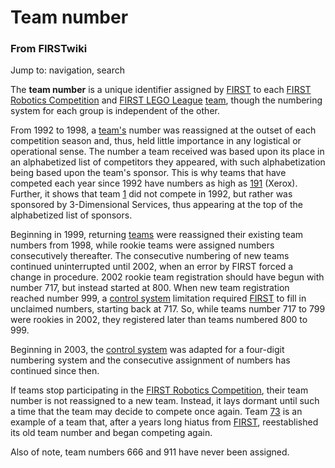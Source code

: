 # Team number

### From FIRSTwiki

Jump to: navigation, search

The **team number** is a unique identifier assigned by
[FIRST](first) to each [FIRST Robotics
Competition](FIRST_Robotics_Competition "FIRST Robotics
Competition" ) and [FIRST LEGO League](FIRST_LEGO_League "FIRST
LEGO League" ) [team](Team "Team" ), though the numbering system
for each group is independent of the other.

From 1992 to 1998, a [team's](Team "Team" ) number was reassigned
at the outset of each competition season and, thus, held little importance in
any logistical or operational sense. The number a team received was based upon
its place in an alphabetized list of competitors they appeared, with such
alphabetization being based upon the team's sponsor. This is why teams that
have competed each year since 1992 have numbers as high as
[191](191 "191" ) (Xerox). Further, it shows that team
[1](1 "1" ) did not compete in 1992, but rather was sponsored by
3-Dimensional Services, thus appearing at the top of the alphabetized list of
sponsors.

Beginning in 1999, returning [teams](Team "Team" ) were reassigned
their existing team numbers from 1998, while rookie teams were assigned
numbers consecutively thereafter. The consecutive numbering of new teams
continued uninterrupted until 2002, when an error by FIRST forced a change in
procedure. 2002 rookie team registration should have begun with number 717,
but instead started at 800. When new team registration reached number 999, a
[control system](Control_system "Control system" ) limitation
required [FIRST](first) to fill in unclaimed numbers,
starting back at 717. So, while teams number 717 to 799 were rookies in 2002,
they registered later than teams numbered 800 to 999.

Beginning in 2003, the [control system](Control_system "Control
system" ) was adapted for a four-digit numbering system and the consecutive
assignment of numbers has continued since then.

If teams stop participating in the [FIRST Robotics
Competition](FIRST_Robotics_Competition "FIRST Robotics
Competition" ), their team number is not reassigned to a new team. Instead, it
lays dormant until such a time that the team may decide to compete once again.
Team [73](73 "73" ) is an example of a team that, after a years
long hiatus from [FIRST](first), reestablished its old
team number and began competing again.

Also of note, team numbers 666 and 911 have never been assigned.

